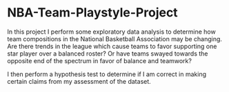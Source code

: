 # NBA-Team-Playstyle-Project

In this project I perform some exploratory data analysis to determine how team compositions in the National Basketball Association may be changing.  Are there trends in the league which cause teams to favor supporting one star player over a balanced roster? Or have teams swayed towards the opposite end of the spectrum in favor of balance and teamwork?

I then perform a hypothesis test to determine if I am correct in making certain claims from my assessment of the dataset.

